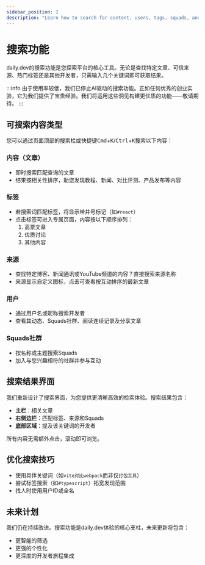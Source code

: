 ```yaml
---
sidebar_position: 2
description: "Learn how to search for content, users, tags, squads, and sources across the daily.dev ecosystem."
---
```


# 搜索功能

daily.dev的搜索功能是您探索平台的核心工具。无论是查找特定文章、可信来源、热门标签还是其他开发者，只需输入几个关键词即可获取结果。

:::info
由于使用率较低，我们已停止AI驱动的搜索功能。正如任何优秀的创业实验，它为我们提供了宝贵经验。我们将运用这些洞见构建更优质的功能——敬请期待。
:::

## 可搜索内容类型

您可以通过页面顶部的搜索栏或快捷键<kbd>Cmd</kbd>+<kbd>K</kbd>/<kbd>Ctrl</kbd>+<kbd>K</kbd>搜索以下内容：

### 内容（文章）

- 即时搜索匹配查询的文章
- 结果按相关性排序，助您发现教程、新闻、对比评测、产品发布等内容

### 标签

- 若搜索词匹配标签，将显示带井号标记（如`#react`）
- 点击标签可进入专属页面，内容按以下顺序排列：
  1. 高票文章  
  2. 优质讨论  
  3. 其他内容

### 来源

- 查找特定博客、新闻通讯或YouTube频道的内容？直接搜索来源名称
- 来源显示自定义图标，点击可查看按互动排序的最新文章

### 用户

- 通过用户名或昵称搜索开发者
- 查看其动态、Squads社群、阅读连续记录及分享文章

### Squads社群

- 按名称或主题搜索Squads
- 加入与您兴趣相符的社群并参与互动

## 搜索结果界面

我们重新设计了搜索界面，为您提供更清晰高效的检索体验。搜索结果包含：

- **主栏**：相关文章
- **右侧边栏**：匹配标签、来源和Squads
- **底部区域**：提及该关键词的开发者

所有内容无需额外点击，滚动即可浏览。

## 优化搜索技巧

- 使用具体关键词（如`vite对比webpack`而非仅`打包工具`）
- 尝试标签搜索（如`#typescript`）拓宽发现范围
- 找人时使用用户ID或全名

## 未来计划

我们仍在持续改进。搜索功能是daily.dev体验的核心支柱，未来更新将包含：
- 更智能的筛选
- 更强的个性化
- 更深度的开发者旅程集成